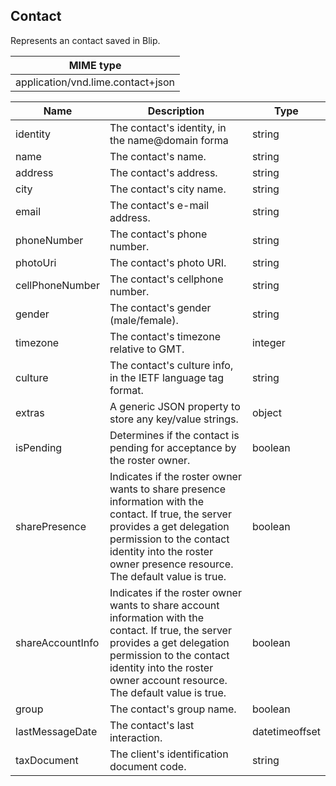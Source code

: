 ## Contact

Represents an contact saved in Blip.

| MIME type                                 |
|-------------------------------------------|
|      application/vnd.lime.contact+json |


| Name             | Description                                                                                                                                                                                                                                  | Type    |
|------------------|----------------------------------------------------------------------------------------------------------------------------------------------------------------------------------------------------------------------------------------------|---------|
| identity         | The contact's identity, in the  name@domain forma                                                                                                                                                                                       | string  |
| name             | The contact's name.                                                                                                                                                                                                                     | string  |
| address          | The contact's address.                                                                                                                                                                                                                         | string  |
| city             | The contact's city name.                                                                                                                                                                                                                       | string  |
| email            | The contact's e-mail address.                                                                                                                                                                                                                  | string  |
| phoneNumber      | The contact's phone number.                                                                                                                                                                                                                    | string  |
| photoUri         | The contact's photo URI.                                                                                                                                                                                                                       | string  |
| cellPhoneNumber  | The contact's cellphone number.                                                                                                                                                                                                                | string  |
| gender           | The contact's gender (male/female).                                                                                                                                                                                                            | string  |
| timezone         | The contact's timezone relative to GMT.                                                                                                                                                                                                        | integer |
| culture          | The contact's culture info, in the IETF language tag format.                                                                                                                                                                                   | string  |
| extras           | A generic JSON property to store any key/value strings.                                                                                                                                                                                      | object  |
| isPending        | Determines if the contact is pending for acceptance by the roster owner.                                                                                                                                                                     | boolean |
| sharePresence    | Indicates if the roster owner wants to share presence information with the contact. If  true, the server provides a  get delegation permission to the contact identity into the roster owner  presence resource. The default value is  true. | boolean |
| shareAccountInfo | Indicates if the roster owner wants to share account information with the contact. If  true, the server provides a  get delegation permission to the contact identity into the roster owner  account resource. The default value is  true.   | boolean |
| group            | The contact's group name.                                                                                                                                                                                                             | boolean |
| lastMessageDate            | The contact's last interaction.                                                                                                                                                                                                             | datetimeoffset |
| taxDocument | The client's identification document code. | string |